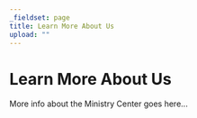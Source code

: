 ```yaml
---
_fieldset: page
title: Learn More About Us
upload: ""
---
```

# Learn More About Us

More info about the Ministry Center goes here...